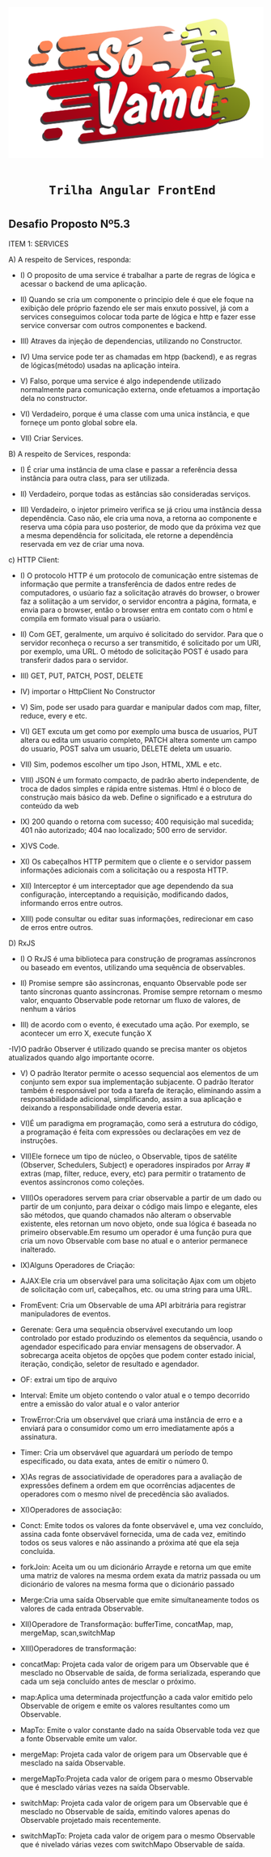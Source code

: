 <h1>
 <img src = "logo.png">
<h1>
 
 <h1 align = "center"> 
 
    Trilha Angular FrontEnd 
<h1>

## Desafio Proposto Nº5.3 ##

ITEM 1: SERVICES

A) A respeito de Services, responda:
- I) O proposito de uma service é trabalhar a parte de regras de lógica e acessar o backend de uma aplicação.

- II) Quando se cria um componente o principio dele é que ele foque na exibição dele próprio fazendo ele ser mais enxuto possivel, já com a services conseguimos colocar toda parte de lógica e http e fazer esse service conversar com outros componentes e backend.

- III) Atraves da injeção de dependencias, utilizando no Constructor.

- IV) Uma service pode ter as chamadas em htpp (backend), e as regras de lógicas(método) usadas na aplicação inteira.

- V) Falso, porque uma service é algo independende utilizado normalmente para comunicação externa, onde efetuamos a importação dela no constructor.

- VI) Verdadeiro, porque é uma classe com uma unica instância, e que forneçe um ponto global sobre ela.

- VII) Criar Services.

B) A respeito de Services, responda:

- I) É criar uma instância de uma clase e passar a referência dessa instância para outra class, para ser utilizada.

- II) Verdadeiro, porque todas as estâncias são consideradas serviços.

- III) Verdadeiro, o injetor primeiro verifica se já criou uma instância dessa dependência. Caso não, ele cria uma nova, a retorna ao componente e reserva uma cópia para uso posterior, de modo que da próxima vez que a mesma dependência for solicitada, ele retorne a dependência reservada em vez de criar uma nova.

c) HTTP Client:

- I) O protocolo HTTP é um protocolo de comunicação entre sistemas de informação que permite a transferência de dados entre redes de computadores, o usúario faz a solicitação através do browser, o brower faz a soliitação a um servidor, o servidor encontra a página, formata, e envia para o browser, então o browser entra em contato com o html e compila em formato visual para o usúario.

- II) Com GET, geralmente, um arquivo é solicitado do servidor. Para que o servidor reconheça o recurso a ser transmitido, é solicitado por um URI, por exemplo, uma URL. O método de solicitação POST é usado para transferir dados para o servidor.
     
- III) GET, PUT, PATCH, POST, DELETE

- IV) importar o HttpClient No Constructor

- V) Sim, pode ser usado para guardar e manipular dados com map, filter, reduce, every e etc.

- VI)  GET excuta um get como por exemplo uma busca de usuarios,
       PUT altera ou edita um usuario completo,
       PATCH altera somente um campo do usuario,
       POST salva um usuario,
       DELETE deleta um usuario.

- VII) Sim, podemos escolher um tipo Json, HTML, XML e etc.

- VIII) JSON é um formato compacto, de padrão aberto independente, de troca de dados simples e rápida entre sistemas.
        Html é o bloco de construção mais básico da web. Define o significado e a estrutura do conteúdo da web

- IX) 200 quando o retorna com sucesso; 
      400 requisição mal sucedida; 
      401 não autorizado;
      404 nao localizado;
      500 erro de servidor. 

- X)VS Code.

- XI) Os cabeçalhos HTTP permitem que o cliente e o servidor passem informações adicionais com a solicitação ou a resposta HTTP. 
 
- XII) Interceptor é um interceptador que age dependendo da sua configuração, interceptando a requisição, modificando dados, informando erros entre outros.

- XIII) pode consultar ou editar suas informações, redirecionar em caso de erros entre outros.


D) RxJS

- I) O RxJS é uma biblioteca para construção de programas assíncronos ou baseado em eventos, utilizando uma sequência de observables.

- II) Promise sempre são assíncronas, enquanto Observable pode ser tanto síncronas quanto assíncronas. Promise sempre retornam o mesmo valor, enquanto Observable pode retornar um fluxo de valores, de nenhum a vários

- III) de acordo com o evento, é executado uma ação. Por exemplo, se acontecer um erro X, execute função X

-IV)O padrão Observer é utilizado quando se precisa manter os objetos atualizados quando algo importante ocorre.

- V) O padrão Iterator permite o acesso sequencial aos elementos de um conjunto sem expor sua implementação subjacente. O padrão Iterator também é responsável por toda a tarefa de iteração, eliminando assim a responsabilidade adicional, simplificando, assim a sua aplicação e deixando a responsabilidade onde deveria estar.

- VI)É um paradigma em programação, como será a estrutura do código, a programação é feita com expressões ou declarações em vez de instruções.

- VII)Ele fornece um tipo de núcleo, o Observable, tipos de satélite (Observer, Schedulers, Subject) e operadores inspirados por Array # extras (map, filter, reduce, every, etc) para permitir o tratamento de eventos assíncronos como coleções.

- VIII)Os operadores servem para criar observable a partir de um dado ou partir de um conjunto, para deixar o código mais limpo e elegante, eles são métodos, que quando chamados não alteram o observable existente, eles retornan um novo objeto, onde sua lógica é baseada no primeiro observable.Em resumo um operador é uma função pura que cria um novo Observable com base no atual e o anterior permanece inalterado.

- IX)Alguns Operadores de Criação:
- AJAX:Ele cria um observável para uma solicitação Ajax com um objeto de solicitação com url, cabeçalhos, etc. ou uma string para uma URL.
- FromEvent: Cria um Observable de uma API arbitrária para registrar manipuladores de eventos.
- Gerenate: Gera uma sequência observável executando um loop controlado por estado produzindo os elementos da sequência, usando o agendador especificado para enviar mensagens de observador. A sobrecarga aceita objetos de opções que podem conter estado inicial, iteração, condição, seletor de resultado e agendador.
- OF: extrai um tipo de arquivo
- Interval: Emite um objeto contendo o valor atual e o tempo decorrido entre a emissão do valor atual e o valor anterior
- TrowError:Cria um observável que criará uma instância de erro e a enviará para o consumidor como um erro imediatamente após a assinatura.
- Timer: Cria um observável que aguardará um período de tempo especificado, ou data exata, antes de emitir o número 0.


- X)As regras de associatividade de operadores para a avaliação de expressões definem a ordem em que ocorrências adjacentes de
operadores com o mesmo nível de precedência são avaliados.

- XI)Operadores de associação:
- Conct: Emite todos os valores da fonte observável e, uma vez concluído, assina cada fonte observável fornecida, uma de cada vez, emitindo todos os seus valores e não assinando a próxima até que ela seja concluída.
- forkJoin: Aceita um ou um dicionário Arrayde e retorna um que emite uma matriz de valores na mesma ordem exata da matriz passada ou um dicionário de valores na mesma forma que o dicionário passado
- Merge:Cria uma saída Observable que emite simultaneamente todos os valores de cada entrada Observable.

- XII)Operadore de Transformação: bufferTime, concatMap, map, mergeMap,    scan,switchMap


- XIII)Operadores de transformação:
- concatMap: Projeta cada valor de origem para um Observable que é mesclado no Observable de saída, de forma serializada, esperando que cada um seja concluído antes de mesclar o próximo.
- map:Aplica uma determinada projectfunção a cada valor emitido pelo Observable de origem e emite os valores resultantes como um Observable.
- MapTo: Emite o valor constante dado na saída Observable toda vez que a fonte Observable emite um valor.
- mergeMap: Projeta cada valor de origem para um Observable que é mesclado na saída Observable.
-  mergeMapTo:Projeta cada valor de origem para o mesmo Observable que é mesclado várias vezes na saída Observable.
- switchMap: Projeta cada valor de origem para um Observable que é mesclado no Observable de saída, emitindo valores apenas do Observable projetado mais recentemente.
- switchMapTo: Projeta cada valor de origem para o mesmo Observable que é nivelado várias vezes com switchMapo Observable de saída.

